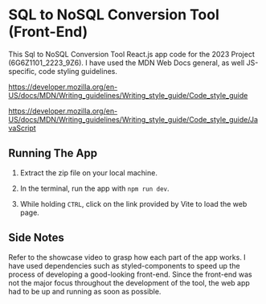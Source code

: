 # SQL to NoSQL Conversion Tool (Front-End)

This Sql to NoSQL Conversion Tool React.js app code for the 2023 Project (6G6Z1101_2223_9Z6). I have used the MDN Web Docs general, as well JS-specific, code styling guidelines.

https://developer.mozilla.org/en-US/docs/MDN/Writing_guidelines/Writing_style_guide/Code_style_guide

https://developer.mozilla.org/en-US/docs/MDN/Writing_guidelines/Writing_style_guide/Code_style_guide/JavaScript

## Running The App

1. Extract the zip file on your local machine.
   
2. In the terminal, run the app with `npm run dev`.
   
3. While holding `CTRL`, click on the link provided by Vite to load the web page.

## Side Notes
Refer to the showcase video to grasp how each part of the app works. I have used dependencies such as styled-components to speed up the process of developing a good-looking front-end. Since the front-end was not the major focus throughout the development of the tool, the web app had to be up and running as soon as possible.

